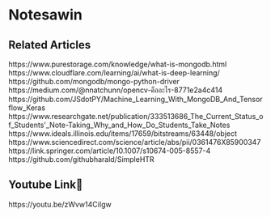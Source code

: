 # Notesawin

 <h2>Related Articles</h2>
 https://www.purestorage.com/knowledge/what-is-mongodb.html
 https://www.cloudflare.com/learning/ai/what-is-deep-learning/
 https://github.com/mongodb/mongo-python-driver
 https://medium.com/@nnatchunn/opencv-คืออะไร-8771e2a4c414
 https://github.com/JSdotPY/Machine_Learning_With_MongoDB_And_Tensorflow_Keras
 https://www.researchgate.net/publication/333513686_The_Current_Status_of_Students'_Note-Taking_Why_and_How_Do_Students_Take_Notes
 https://www.ideals.illinois.edu/items/17659/bitstreams/63448/object
 https://www.sciencedirect.com/science/article/abs/pii/0361476X85900347
 https://link.springer.com/article/10.1007/s10674-005-8557-4
 https://github.com/githubharald/SimpleHTR
 
 <h2>Youtube Link🔗</h2>
 https://youtu.be/zWvw14CiIgw

